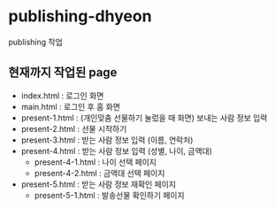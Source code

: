 # publishing-dhyeon

publishing 작업

## 현재까지 작업된 page

- index.html : 로그인 화면
- main.html : 로그인 후 홈 화면
- present-1.html : (개인맞춤 선물하기 눌렀을 때 화면) 보내는 사람 정보 입력
- present-2.html : 선물 시작하기
- present-3.html : 받는 사람 정보 입력 (이름, 연락처)
- present-4.html : 받는 사람 정보 입력 (성별, 나이, 금액대)
  - present-4-1.html : 나이 선택 페이지
  - present-4-2.html : 금액대 선택 페이지
- present-5.html : 받는 사람 정보 재확인 페이지
  - present-5-1.html : 발송선물 확인하기 페이지
